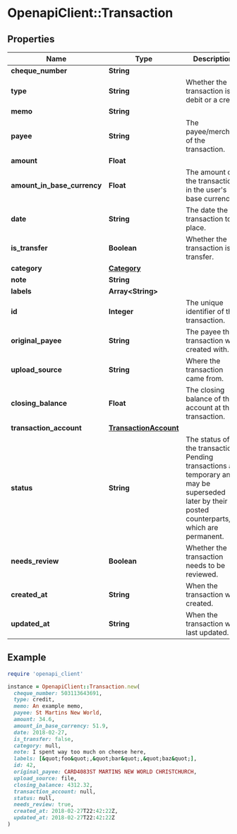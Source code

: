 # OpenapiClient::Transaction

## Properties

| Name | Type | Description | Notes |
| ---- | ---- | ----------- | ----- |
| **cheque_number** | **String** |  | [optional] |
| **type** | **String** | Whether the transaction is a debit or a credit | [optional] |
| **memo** | **String** |  | [optional] |
| **payee** | **String** | The payee/merchant of the transaction. | [optional] |
| **amount** | **Float** |  | [optional] |
| **amount_in_base_currency** | **Float** | The amount of the transaction in the user&#39;s base currency. | [optional] |
| **date** | **String** | The date the transaction took place. | [optional] |
| **is_transfer** | **Boolean** | Whether the transaction is a transfer. | [optional] |
| **category** | [**Category**](Category.md) |  | [optional] |
| **note** | **String** |  | [optional] |
| **labels** | **Array&lt;String&gt;** |  | [optional] |
| **id** | **Integer** | The unique identifier of the transaction. | [optional] |
| **original_payee** | **String** | The payee the transaction was created with. | [optional] |
| **upload_source** | **String** | Where the transaction came from. | [optional] |
| **closing_balance** | **Float** | The closing balance of the account at the transaction. | [optional] |
| **transaction_account** | [**TransactionAccount**](TransactionAccount.md) |  | [optional] |
| **status** | **String** | The status of the transaction. Pending transactions are temporary and may be superseded later by their posted counterparts, which are permanent. | [optional] |
| **needs_review** | **Boolean** | Whether the transaction needs to be reviewed. | [optional] |
| **created_at** | **String** | When the transaction was created. | [optional] |
| **updated_at** | **String** | When the transaction was last updated. | [optional] |

## Example

```ruby
require 'openapi_client'

instance = OpenapiClient::Transaction.new(
  cheque_number: 503113643691,
  type: credit,
  memo: An example memo,
  payee: St Martins New World,
  amount: 34.6,
  amount_in_base_currency: 51.9,
  date: 2018-02-27,
  is_transfer: false,
  category: null,
  note: I spent way too much on cheese here,
  labels: [&quot;foo&quot;,&quot;bar&quot;,&quot;baz&quot;],
  id: 42,
  original_payee: CARD4083ST MARTINS NEW WORLD CHRISTCHURCH,
  upload_source: file,
  closing_balance: 4312.32,
  transaction_account: null,
  status: null,
  needs_review: true,
  created_at: 2018-02-27T22:42:22Z,
  updated_at: 2018-02-27T22:42:22Z
)
```

